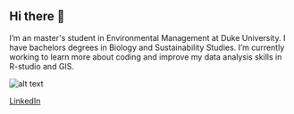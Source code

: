 ## Hi there 👋

I’m an master's student in Environmental Management at Duke University. I have 
bachelors degrees in Biology and Sustainability Studies. I’m currently working 
to learn more about coding and improve my data analysis skills in R-studio and 
GIS. 


![alt text](https://encrypted-tbn0.gstatic.com/images?q=tbn:ANd9GcT9vHHxaG-7XQu1lIBaHvKsFsNRZbrddXM03w&s)

[LinkedIn](https://www.linkedin.com/in/rachel-williams-013681279)


<!--
**Rachel-W-env/Rachel-W-env** is a ✨ _special_ ✨ repository because its `README.md` (this file) appears on your GitHub profile.

Here are some ideas to get you started:

- 🔭 I’m currently working on learning data analysis skills in R-studio and GIS for my courses. 
- 🌱 I’m currently learning environmental management as a master's student at Duke University. 
- [git_repositor](https://github.com/Rachel-W-env/Rachel-W-env)
